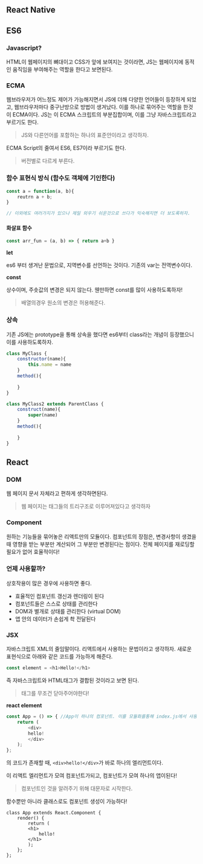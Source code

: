 ## React Native



## ES6

### Javascript?

HTML이 웹페이지의 뼈대이고 CSS가 앞에 보여지는 것이라면, JS는 웹페이지에 동적인 움직임을 부여해주는 역할을 한다고 보면된다.

### ECMA

웹브라우저가 어느정도 제어가 가능해지면서 JS에 더해 다양한 언어들이 등장하게 되었고, 웹브라우저마다 중구난방으로 방법이 생겨났다. 이를 하나로 묶어주는 역할을 한것이 ECMA이다. JS는 이 ECMA 스크립트의 부분집합이며, 이를 그냥 자바스크립트라고 부르기도 한다.

> JS와 다른언어를 포함하는 하나의 표준안이라고 생각하자.

ECMA Script의 줄여서 ES6, ES7이라 부르기도 한다.

> 버전별로 다르게 부른다.

### 함수 표현식 방식 (함수도 객체에 기인한다)

```javascript
const a = function(a, b){
	reutrn a + b;
}

// 이외에도 여러가지가 있으나 제일 외우기 쉬운것으로 쓰다가 익숙해지면 더 보도록하자.
```

#### 화살표 함수

```javascript
const arr_fun = (a, b) => { return a+b }
```

__let__

es6 부터 생겨난 문법으로, 지역변수를 선언하는 것이다. 기존의 var는 전역변수이다.

__const__

상수이며, 주솟값의 변경은 되지 않는다. 웬만하면 const를 많이 사용하도록하자!

> 배열의경우 원소의 변경은 허용해준다.

### 상속

기존 JS에는 prototype을 통해 상속을 했다면 es6부터 class라는 개념이 등장했으니 이를 사용하도록하자.

```javascript
class MyClass {
    constructor(name){
        this.name = name
    }
    method(){
        
    }
}

class MyClass2 extends ParentClass {
    construct(name){
        super(name)
    }
    method(){
        
    }
}
```



## React

 ### DOM

웹 페이지 문서 자체라고 편하게 생각하면된다. 

> 웹 페이지는 태그들의 트리구조로 이루어져있다고 생각하자

### Component

원하는 기능들을 묶어놓은 리액트만의 모듈이다. 컴포넌트의 장점은, 변경사항이 생겼을때 영향을 받는 부분만 계산되어 그 부분만 변경된다는 점이다. 전체 페이지를 재로딩할 필요가 없어 효율적이다!

### 언제 사용할까?

상호작용이 많은 경우에 사용하면 좋다.

- 효율적인 컴포넌트 갱신과 렌더링이 된다
- 컴포넌트들은 스스로 상태를 관리한다
- DOM과 별개로 상태를 관리한다 (virtual DOM)
- 앱 안의 데이터가 손쉽게 촥 전달된다

### JSX

자바스크립트 XML의 줄임말이다. 리액트에서 사용하는 문법이라고 생각하자. 새로운 표현식으로 아래와 같은 코드를 가능하게 해준다.

```javascript
const element = <h1>Hello!</h1>
```

즉 자바스크립트와 HTML태그가 결합된 것이라고 보면 된다. 

> 태그를 무조건 닫아주어야한다!

__react element__

```javascript
const App = () => { //App이 하나의 컴포넌트. 이를 모듈화를통해 index.js에서 사용이 가능하다.
	return (
		<div>
        hello!
        </div>
	);
};
```

의 코드가 존재할 때, `<div>hello!</div>`가 바로 하나의 엘리먼트이다.

이 리액트 엘리먼트가 모여 컴포넌트가되고, 컴포넌트가 모여 하나의 앱이된다!

> 컴포넌트인 것을 알려주기 위해 대문자로 시작한다. 

함수뿐만 아니라 클래스로도 컴포넌트 생성이 가능하다!

```
class App extends React.Component {
	render() {
		return (
		<h1>
			hello!
		</h1>
		);
	};
};
```



